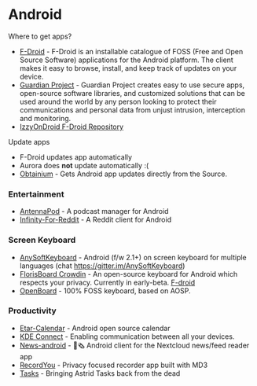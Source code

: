 # Android

Where to get apps?
- [F-Droid](https://f-droid.org/en/) - F-Droid is an installable catalogue of FOSS (Free and Open Source Software) applications for the Android platform. The client makes it easy to browse, install, and keep track of updates on your device.
- [Guardian Project](https://guardianproject.info/) - Guardian Project creates easy to use secure apps, open-source software libraries, and customized solutions that can be used around the world by any person looking to protect their communications and personal data from unjust intrusion, interception and monitoring.
- [IzzyOnDroid F-Droid Repository](https://apt.izzysoft.de/fdroid/)

Update apps
- F-Droid updates app automatically
- Aurora does **not** update automatically :(
- [Obtainium](https://github.com/ImranR98/Obtainium) - Gets Android app updates directly from the Source.

### Entertainment
- [AntennaPod](https://github.com/AntennaPod/AntennaPod) - A podcast manager for Android
- [Infinity-For-Reddit](https://github.com/Docile-Alligator/Infinity-For-Reddit) - A Reddit client for Android

### Screen Keyboard
- [AnySoftKeyboard](https://github.com/AnySoftKeyboard/AnySoftKeyboard) - Android (f/w 2.1+) on screen keyboard for multiple languages (chat https://gitter.im/AnySoftKeyboard)
- [FlorisBoard Crowdin](https://github.com/florisboard/florisboard) - An open-source keyboard for Android which respects your privacy. Currently in early-beta. [F-droid](https://f-droid.org/packages/dev.patrickgold.florisboard/)
- [OpenBoard](https://github.com/openboard-team/openboard) - 100% FOSS keyboard, based on AOSP.

### Productivity

- [Etar-Calendar](https://github.com/Etar-Group/Etar-Calendar) - Android open source calendar
- [KDE Connect](https://kdeconnect.kde.org/) - Enabling communication between all your devices. 
- [News-android](https://github.com/nextcloud/news-android) - 📱🗞️ Android client for the Nextcloud news/feed reader app
- [RecordYou](https://github.com/you-apps/RecordYou) - Privacy focused recorder app built with MD3
- [Tasks](https://github.com/tasks/tasks) - Bringing Astrid Tasks back from the dead
